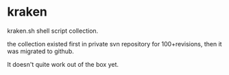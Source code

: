 kraken
======

kraken.sh shell script collection.

the collection existed first in private svn repository for 100+revisions, then it was migrated to github.

It doesn't quite work out of the box yet.
